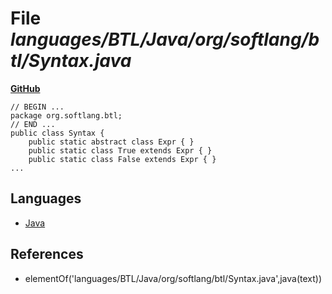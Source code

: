 # File _languages/BTL/Java/org/softlang/btl/Syntax.java_
**[GitHub](https://github.com/softlang/yas/blob/master/languages/BTL/Java/org/softlang/btl/Syntax.java)**
```
// BEGIN ...
package org.softlang.btl;
// END ...
public class Syntax {
    public static abstract class Expr { }
    public static class True extends Expr { }
    public static class False extends Expr { }
...
```

## Languages
* [Java](../languages/Java.md)

## References
* elementOf('languages/BTL/Java/org/softlang/btl/Syntax.java',java(text))
